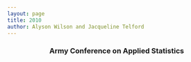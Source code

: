 ```yaml
---
layout: page
title: 2010
author: Alyson Wilson and Jacqueline Telford
---
```

<div align="center"><h3>Army Conference on Applied Statistics</h3></div>
